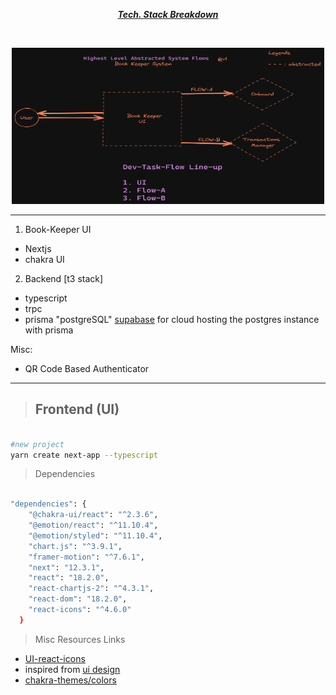 <p align="center"> <i><u><b> Tech. Stack Breakdown </b></u></i></p>

<br />

<p align="center">
    <img src="./abstractedSystemSketch-2022-10-24-1009.png" width="500px" height="250px" />
</p>

---

1. Book-Keeper UI

- Nextjs
- chakra UI

2. Backend [t3 stack]

- typescript
- trpc
- prisma "postgreSQL" [supabase](https://supabase.com/docs/guides/integrations/prisma) for cloud hosting the postgres instance with prisma

Misc:

- QR Code Based Authenticator

---

> ## Frontend (UI)

```bash

#new project
yarn create next-app --typescript

```

> Dependencies

```bash

"dependencies": {
    "@chakra-ui/react": "^2.3.6",
    "@emotion/react": "^11.10.4",
    "@emotion/styled": "^11.10.4",
    "chart.js": "^3.9.1",
    "framer-motion": "^7.6.1",
    "next": "12.3.1",
    "react": "18.2.0",
    "react-chartjs-2": "^4.3.1",
    "react-dom": "18.2.0",
    "react-icons": "^4.6.0"
  }

```

> Misc Resources Links

- [UI-react-icons](https://react-icons.github.io/react-icons/icons?name=ai)
- inspired from [ui design](https://dribbble.com/shots/15640240/attachments/7432009?mode=media)
- [chakra-themes/colors](https://chakra-ui.com/docs/styled-system/theme)
